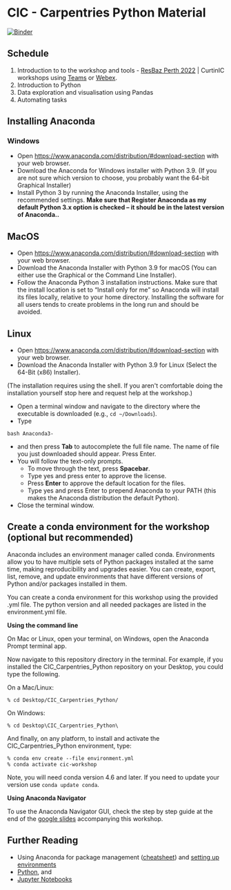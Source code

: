 # CIC - Carpentries Python Material

[![Binder](https://mybinder.org/badge.svg)](https://mybinder.org/v2/gh/CurtinIC/CIC_Carpentries_Python/master)


## Schedule

1. Introduction to to the workshop and tools - [ResBaz Perth 2022](https://tinyurl.com/resbaz2022python) | CurtinIC workshops using [Teams](https://docs.google.com/presentation/d/1ccPobtWSwACLhfsf71ut2ZYLglCq2HoWn8ehLrv5mtw/edit?usp=sharing) or [Webex](https://docs.google.com/presentation/d/1pejiFX8xhioYwiX-b598PjYBCX6Lqj2xcAfcL3cO6iU/edit?usp=sharing).
2. Introduction to Python
3. Data exploration and visualisation using Pandas
4. Automating tasks

## Installing Anaconda

### Windows
- Open https://www.anaconda.com/distribution/#download-section with your web browser.
- Download the Anaconda for Windows installer with Python 3.9. (If you are not sure which version to choose, you probably want the 64-bit Graphical Installer)
- Install Python 3 by running the Anaconda Installer, using the recommended settings. **Make sure that Register Anaconda as my default Python 3.x option is checked – it should be in the latest version of Anaconda..**

## MacOS
- Open https://www.anaconda.com/distribution/#download-section with your web browser.
- Download the Anaconda Installer with Python 3.9 for macOS (You can either use the Graphical or the Command Line Installer).
- Follow the Anaconda Python 3 installation instructions. Make sure that the install location is set to “Install only for me” so Anaconda will install its files locally, relative to your home directory. Installing the software for all users tends to create problems in the long run and should be avoided.

## Linux
- Open https://www.anaconda.com/distribution/#download-section with your web browser.
- Download the Anaconda Installer with Python 3.9 for Linux (Select the 64-Bit (x86) Installer).

(The installation requires using the shell. If you aren't comfortable doing the installation yourself stop here and request help at the workshop.)
- Open a terminal window and navigate to the directory where the executable is downloaded (e.g., `cd ~/Downloads`).
- Type
```
bash Anaconda3-
```
- and then press **Tab** to autocomplete the full file name. The name of file you just downloaded should appear. Press Enter. 
- You will follow the text-only prompts. 
  - To move through the text, press **Spacebar**. 
  - Type yes and press enter to approve the license. 
  - Press **Enter** to approve the default location for the files. 
  - Type yes and press Enter to prepend Anaconda to your PATH (this makes the Anaconda distribution the default Python).
- Close the terminal window.

## Create a conda environment for the workshop (optional but recommended)

Anaconda includes an environment manager called conda. Environments allow you to have multiple sets of Python packages installed at the same time, making reproducibility and upgrades easier. You can create, export, list, remove, and update environments that have different versions of Python and/or packages installed in them.

You can create a conda environment for this workshop using the provided .yml file. The python version and all needed packages are listed in the environment.yml file.

**Using the command line**

On Mac or Linux, open your terminal, on Windows, open the Anaconda Prompt terminal app.

Now navigate to this repository directory in the terminal. For example, if you installed the CIC_Carpentries_Python repository on your Desktop, you could type the following.

On a Mac/Linux:
```
% cd Desktop/CIC_Carpentries_Python/
```
On Windows:
```
% cd Desktop\CIC_Carpentries_Python\
```
And finally, on any platform, to install and activate the CIC_Carpentries_Python environment, type:
```
% conda env create --file environment.yml
% conda activate cic-workshop
```
Note, you will need conda version 4.6 and later. If you need to update your version use `conda update conda`.

**Using Anaconda Navigator**

To use the Anaconda Navigator GUI, check the step by step guide at the end of the [google slides](https://tinyurl.com/resbaz2022python) accompanying this workshop.

## Further Reading

- Using Anaconda for package management ([cheatsheet](https://docs.conda.io/projects/conda/en/latest/_downloads/843d9e0198f2a193a3484886fa28163c/conda-cheatsheet.pdf)) and [setting up environments](https://medium.com/datareply/working-with-python-environments-anaconda-package-manager-and-ides-663e771b6ed8)
- [Python](https://www.python.org/), and
- [Jupyter Notebooks](http://jupyter.org/)
